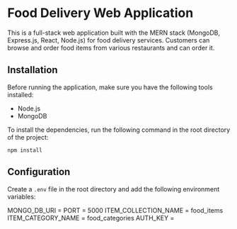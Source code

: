 # Food Delivery Web Application

This is a full-stack web application built with the MERN stack (MongoDB, Express.js, React, Node.js) for food delivery services. Customers can browse and order
food items from various restaurants and can order it.

## Installation

Before running the application, make sure you have the following tools installed:

- Node.js
- MongoDB

To install the dependencies, run the following command in the root directory of the project:


```npm install```


## Configuration

Create a `.env` file in the root directory and add the following environment variables:

MONGO_DB_URI = <your mongo db uri>
PORT = 5000
ITEM_COLLECTION_NAME = food_items
ITEM_CATEGORY_NAME = food_categories
AUTH_KEY = <JWT secret key>
                
